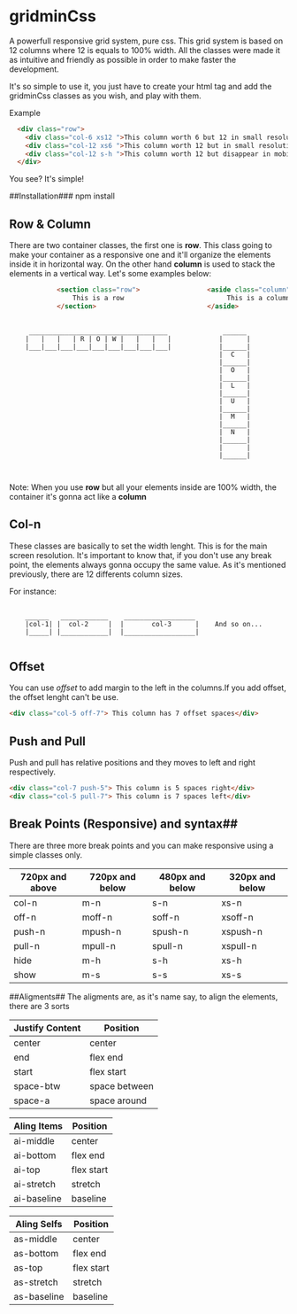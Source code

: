 # gridminCss
A powerfull responsive grid system, pure css. This grid system is based on 12 columns where 12 is equals to 100% width. All the classes were made it as intuitive and friendly as possible in order to make faster the development.

It's so simple to use it, you just have to create your html tag and add the gridminCss classes as you wish, and play with them.

Example
```html
  <div class="row">
    <div class="col-6 xs12 ">This column worth 6 but 12 in small resolutions</div>
    <div class="col-12 xs6 ">This column worth 12 but in small resolution worth 6</div>
    <div class="col-12 s-h ">This column worth 12 but disappear in mobile resolution</div>
  </div>
```
You see? It's simple!

##Installation###
npm install

## Row & Column ##
There are two container classes, the first one is **row**. This class going to make your container as a responsive one and it'll organize the elements inside it in horizontal way. On the other hand **column** is used to stack the elements in a vertical way. Let's some examples below:
```html
            <section class="row">                 <aside class="column">
                This is a row                          This is a column
            </section>                            </aside>
```
<pre>
  <code>
     ___________________________________              ______
    |   |   |   | R | O | W |   |   |   |            |      |
    |___|___|___|___|___|___|___|___|___|            |______|
                                                     |  C   |
                                                     |______|
                                                     |  O   |
                                                     |______|
                                                     |  L   |
                                                     |______|
                                                     |  U   |
                                                     |______|
                                                     |  M   |
                                                     |______|
                                                     |  N   |
                                                     |______|
                                                     |      |
                                                     |______|
                                                 
  </code>
</pre>


Note: When you use **row** but all your elements inside are 100% width, the container it's gonna act like a **column**

## Col-n ##
These classes are basically to set the width lenght. This is for the main screen resolution. It's important to know that, if you don't use any break point, the elements always gonna occupy the same value. As it's mentioned previously, there are 12 differents column sizes.

For instance:
<pre>
  <code>
    ______   ____________    __________________
    |col-1| |  col-2     |  |       col-3      |    And so on...
    |_____| |____________|  |__________________|  
  </code>
</pre>

## Offset
You can use *offset* to add margin to the left in the columns.If you add offset, the offset lenght can't be use.
```html
<div class="col-5 off-7"> This column has 7 offset spaces</div>
```

## Push and Pull
Push and pull has relative positions and they moves to left and right respectively.
```html
<div class="col-7 push-5"> This column is 5 spaces right</div>
<div class="col-5 pull-7"> This column is 7 spaces left</div>
```


## Break Points (Responsive) and syntax##
There are three more break points and you can make responsive using a simple classes only.

**720px and above** |**720px and below** |**480px and below**|**320px and below**|
--------------------|--------------------|-------------------|-------------------|
      col-n         |         m-n        |s-n                |xs-n               |
      off-n         |        moff-n      |soff-n             |xsoff-n            |
      push-n        |       mpush-n      |spush-n            |xspush-n           |
      pull-n        |       mpull-n      |spull-n            |xspull-n           |
      hide          |         m-h        |s-h                |xs-h               |
      show          |         m-s        |s-s                |xs-s               |



##Aligments##
The aligments are, as it's name say, to align the elements, there are 3 sorts

Justify Content        |Position     |
-----------------------|-------------|
center                 | center      |
end                    | flex end    |
start                  | flex start  |
space-btw              |space between|
space-a                |space around |

Aling Items |Position    |
------------|------------|
ai-middle   | center     |
ai-bottom   | flex end   |
ai-top      |flex start  |
ai-stretch  | stretch    |
ai-baseline | baseline   |

Aling Selfs |Position    |
------------|------------|
as-middle   | center     |
as-bottom   | flex end   |
as-top      |flex start  |
as-stretch  | stretch    |
as-baseline | baseline   |
